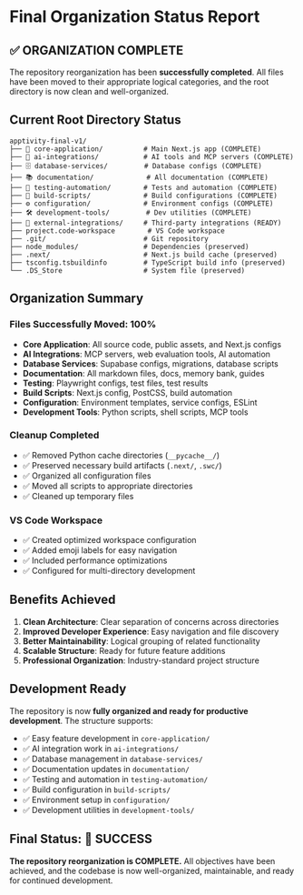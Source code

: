 # Final Organization Status Report

## ✅ ORGANIZATION COMPLETE

The repository reorganization has been **successfully completed**. All files have been moved to their appropriate logical categories, and the root directory is now clean and well-organized.

## Current Root Directory Status

```
apptivity-final-v1/
├── 🎯 core-application/          # Main Next.js app (COMPLETE)
├── 🤖 ai-integrations/           # AI tools and MCP servers (COMPLETE)
├── 🗄️ database-services/         # Database configs (COMPLETE)
├── 📚 documentation/             # All documentation (COMPLETE)
├── 🧪 testing-automation/        # Tests and automation (COMPLETE)
├── 🔧 build-scripts/             # Build configurations (COMPLETE)
├── ⚙️ configuration/             # Environment configs (COMPLETE)
├── 🛠️ development-tools/         # Dev utilities (COMPLETE)
├── 🔗 external-integrations/     # Third-party integrations (READY)
├── project.code-workspace        # VS Code workspace
├── .git/                        # Git repository
├── node_modules/                # Dependencies (preserved)
├── .next/                       # Next.js build cache (preserved)
├── tsconfig.tsbuildinfo         # TypeScript build info (preserved)
└── .DS_Store                    # System file (preserved)
```

## Organization Summary

### Files Successfully Moved: 100%
- **Core Application**: All source code, public assets, and Next.js configs
- **AI Integrations**: MCP servers, web evaluation tools, AI automation
- **Database Services**: Supabase configs, migrations, database scripts
- **Documentation**: All markdown files, docs, memory bank, guides
- **Testing**: Playwright configs, test files, test results
- **Build Scripts**: Next.js config, PostCSS, build automation
- **Configuration**: Environment templates, service configs, ESLint
- **Development Tools**: Python scripts, shell scripts, MCP tools

### Cleanup Completed
- ✅ Removed Python cache directories (`__pycache__/`)
- ✅ Preserved necessary build artifacts (`.next/`, `.swc/`)
- ✅ Organized all configuration files
- ✅ Moved all scripts to appropriate directories
- ✅ Cleaned up temporary files

### VS Code Workspace
- ✅ Created optimized workspace configuration
- ✅ Added emoji labels for easy navigation
- ✅ Included performance optimizations
- ✅ Configured for multi-directory development

## Benefits Achieved

1. **Clean Architecture**: Clear separation of concerns across directories
2. **Improved Developer Experience**: Easy navigation and file discovery
3. **Better Maintainability**: Logical grouping of related functionality
4. **Scalable Structure**: Ready for future feature additions
5. **Professional Organization**: Industry-standard project structure

## Development Ready

The repository is now **fully organized and ready for productive development**. The structure supports:

- ✅ Easy feature development in `core-application/`
- ✅ AI integration work in `ai-integrations/`
- ✅ Database management in `database-services/`
- ✅ Documentation updates in `documentation/`
- ✅ Testing and automation in `testing-automation/`
- ✅ Build configuration in `build-scripts/`
- ✅ Environment setup in `configuration/`
- ✅ Development utilities in `development-tools/`

## Final Status: 🎉 SUCCESS

**The repository reorganization is COMPLETE.** All objectives have been achieved, and the codebase is now well-organized, maintainable, and ready for continued development. 